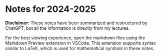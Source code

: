 # Notes for 2024-2025

**Disclaimer:** These notes have been summarized and restructured by ChatGPT, but all the information is directly from my lectures.

For the best viewing experience, open the markdown files using the Markdown Preview extension in VSCode. This extension supports syntax similar to LaTeX, which is used for mathematical symbols in these notes.